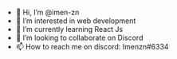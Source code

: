 - 👋 Hi, I’m @imen-zn
- 👀 I’m interested in web development
- 🌱 I’m currently learning React Js
- 💞️ I’m looking to collaborate on Discord 
- 📫 How to reach me on discord: Imenzn#6334

<!---
imen-zn/imen-zn is a ✨ special ✨ repository because its `README.md` (this file) appears on your GitHub profile.
You can click the Preview link to take a look at your changes.
--->

